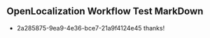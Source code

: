 ## OpenLocalization Workflow Test MarkDown
* 2a285875-9ea9-4e36-bce7-21a9f4124e45 
thanks!<!--HONumber=Mar16_HO2-->
